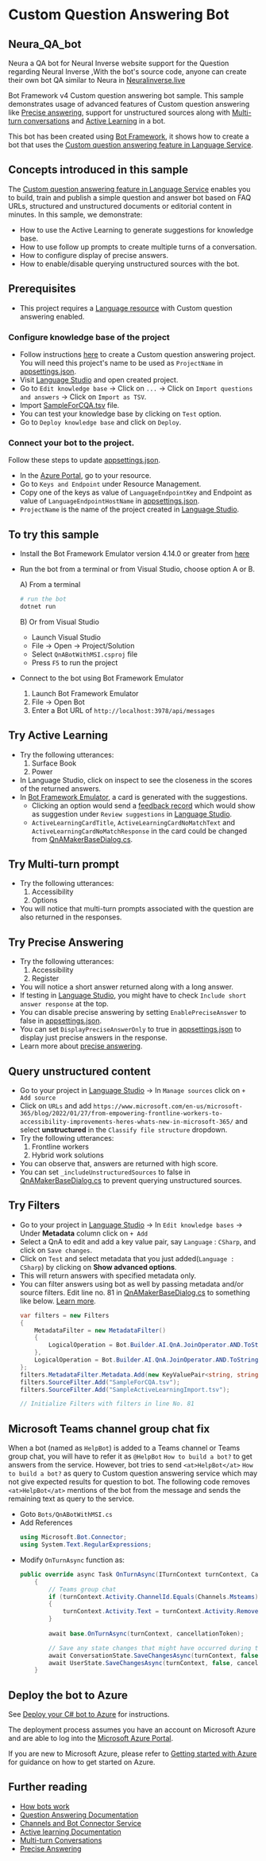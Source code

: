 # Custom Question Answering Bot
## Neura_QA_bot

Neura a QA bot for Neural Inverse website support for the Question regarding Neural Inverse ,With the bot's source code, anyone can create their own bot QA similar to Neura in [Neuralinverse.live](https://neuralinverse.live) 

Bot Framework v4 Custom question answering bot sample. This sample demonstrates usage of advanced features of Custom question answering like [Precise answering][PA], support for unstructured sources along with [Multi-turn conversations][MT] and [Active Learning][AL] in a bot.

This bot has been created using [Bot Framework][BF], it shows how to create a bot that uses the [Custom question answering feature in Language Service][LS].

## Concepts introduced in this sample
The [Custom question answering feature in Language Service][LS] enables you to build, train and publish a simple question and answer bot based on FAQ URLs, structured and unstructured documents or editorial content in minutes. In this sample, we demonstrate:
- How to use the Active Learning to generate suggestions for knowledge base.
- How to use follow up prompts to create multiple turns of a conversation.
- How to configure display of precise answers.
- How to enable/disable querying unstructured sources with the bot.

## Prerequisites
- This project requires a [Language resource](https://aka.ms/create-language-resource) with Custom question answering enabled.

### Configure knowledge base of the project
- Follow instructions [here][Quickstart] to create a Custom question answering project. You will need this project's name to be used as `ProjectName` in [appsettings.json](appsettings.json).
- Visit [Language Studio][LS] and open created project.
- Go to `Edit knowledge base` -> Click on `...` -> Click on `Import questions and answers` -> Click on `Import as TSV`.
- Import [SampleForCQA.tsv](CognitiveModels/SampleForCQA.tsv) file.
- You can test your knowledge base by clicking on `Test` option.
- Go to `Deploy knowledge base` and click on `Deploy`.

### Connect your bot to the project.
Follow these steps to update [appsettings.json](appsettings.json).
- In the [Azure Portal][Azure], go to your resource.
- Go to `Keys and Endpoint` under Resource Management.
- Copy one of the keys as value of `LanguageEndpointKey` and Endpoint as value of `LanguageEndpointHostName` in [appsettings.json](appsettings.json).
- `ProjectName` is the name of the project created in [Language Studio][LS].

## To try this sample

- Install the Bot Framework Emulator version 4.14.0 or greater from [here][BFE]
- Run the bot from a terminal or from Visual Studio, choose option A or B.

  A) From a terminal

  ```bash
  # run the bot
  dotnet run
  ```

  B) Or from Visual Studio
  - Launch Visual Studio
  - File -> Open -> Project/Solution
  - Select `QnABotWithMSI.csproj` file
  - Press `F5` to run the project
- Connect to the bot using Bot Framework Emulator
  1) Launch Bot Framework Emulator
  2) File -> Open Bot
  3) Enter a Bot URL of `http://localhost:3978/api/messages`

## Try Active Learning
- Try the following utterances:
  1) Surface Book
  2) Power
- In Language Studio, click on inspect to see the closeness in the scores of the returned answers.
- In [Bot Framework Emulator][BFE], a card is generated with the suggestions.
  - Clicking an option would send a [feedback record](https://docs.microsoft.com/en-us/rest/api/cognitiveservices/questionanswering/question-answering-projects/add-feedback) which would show as suggestion under `Review suggestions` in [Language Studio][LS].
  - `ActiveLearningCardTitle`, `ActiveLearningCardNoMatchText` and `ActiveLearningCardNoMatchResponse` in the card could be changed from [QnAMakerBaseDialog.cs](Dialogs/QnAMakerBaseDialog.cs).

## Try Multi-turn prompt
- Try the following utterances:
  1) Accessibility
  2) Options
- You will notice that multi-turn prompts associated with the question are also returned in the responses.

## Try Precise Answering
- Try the following utterances:
  1) Accessibility
  2) Register
- You will notice a short answer returned along with a long answer.
- If testing in [Language Studio][LS], you might have to check `Include short answer response` at the top.
- You can disable precise answering by setting `EnablePreciseAnswer` to false in [appsettings.json](appsettings.json).
- You can set `DisplayPreciseAnswerOnly` to true in [appsettings.json](appsettings.json) to display just precise answers in the response.
- Learn more about [precise answering][PA].

## Query unstructured content
- Go to your project in [Language Studio][LS] -> In `Manage sources` click on `+ Add source`
- Click on `URLs` and add `https://www.microsoft.com/en-us/microsoft-365/blog/2022/01/27/from-empowering-frontline-workers-to-accessibility-improvements-heres-whats-new-in-microsoft-365/` and select **unstructured** in the `Classify file structure` dropdown.
- Try the following utterances:
  1) Frontline workers
  2) Hybrid work solutions
- You can observe that, answers are returned with high score.
- You can set `_includeUnstructuredSources` to false in [QnAMakerBaseDialog.cs](Dialogs/QnAMakerBaseDialog.cs) to prevent querying unstructured sources.

## Try Filters
- Go to your project in [Language Studio][LS] -> In `Edit knowledge bases` -> Under **Metadata** column click on `+ Add`
- Select a QnA to edit and add a key value pair, say `Language` : `CSharp`, and click on `Save changes`.
- Click on `Test` and select metadata that you just added(`Language : CSharp`) by clicking on **Show advanced options**.
- This will return answers with specified metadata only.
- You can filter answers using bot as well by passing metadata and/or source filters. Edit line no. 81 in [QnAMakerBaseDialog.cs](Dialogs/QnAMakerBaseDialog.cs) to something like below. [Learn more](https://docs.microsoft.com/en-us/rest/api/cognitiveservices/questionanswering/question-answering/get-answers#queryfilters).
    ```csharp
    var filters = new Filters
    {
        MetadataFilter = new MetadataFilter()
        {
            LogicalOperation = Bot.Builder.AI.QnA.JoinOperator.AND.ToString()
        },
        LogicalOperation = Bot.Builder.AI.QnA.JoinOperator.AND.ToString()
    };
    filters.MetadataFilter.Metadata.Add(new KeyValuePair<string, string>("Language", "CSharp"));
    filters.SourceFilter.Add("SampleForCQA.tsv");
    filters.SourceFilter.Add("SampleActiveLearningImport.tsv");
    
    // Initialize Filters with filters in line No. 81
    ```    

## Microsoft Teams channel group chat fix
When a bot (named as `HelpBot`) is added to a Teams channel or Teams group chat, you will have to refer it as `@HelpBot` `How to build a bot?` to get answers from the service.
However, bot tries to send `<at>HelpBot</at>` `How to build a bot?` as query to Custom question answering service which may not give expected results for question to bot. The following code removes `<at>HelpBot</at>` mentions of the bot from the message and sends the remaining text as query to the service.
- Goto `Bots/QnABotWithMSI.cs`
- Add References
    ```csharp
    using Microsoft.Bot.Connector;
    using System.Text.RegularExpressions;
    ```
- Modify `OnTurnAsync` function as:
    ```csharp
    public override async Task OnTurnAsync(ITurnContext turnContext, CancellationToken cancellationToken = default)
        {
            // Teams group chat
            if (turnContext.Activity.ChannelId.Equals(Channels.Msteams))
            {
                turnContext.Activity.Text = turnContext.Activity.RemoveRecipientMention();
            }
            
            await base.OnTurnAsync(turnContext, cancellationToken);

            // Save any state changes that might have occurred during the turn.
            await ConversationState.SaveChangesAsync(turnContext, false, cancellationToken);
            await UserState.SaveChangesAsync(turnContext, false, cancellationToken);
        }
    ```

## Deploy the bot to Azure
See [Deploy your C# bot to Azure][50] for instructions.

The deployment process assumes you have an account on Microsoft Azure and are able to log into the [Microsoft Azure Portal][Azure].

If you are new to Microsoft Azure, please refer to [Getting started with Azure][70] for guidance on how to get started on Azure.

## Further reading
- [How bots work][90]
- [Question Answering Documentation](https://docs.microsoft.com/en-us/azure/cognitive-services/language-service/question-answering/overview)
- [Channels and Bot Connector Service](https://docs.microsoft.com/en-us/azure/bot-service/bot-concepts?view=azure-bot-service-4.0)
- [Active learning Documentation][AL]
- [Multi-turn Conversations][MT]
- [Precise Answering][PA]

[50]: https://docs.microsoft.com/en-us/azure/bot-service/bot-builder-howto-deploy-azure?view=azure-bot-service-4.0
[70]: https://azure.microsoft.com/get-started/
[90]: https://docs.microsoft.com/en-us/azure/bot-service/bot-builder-basics?view=azure-bot-service-4.0
[100]: https://docs.microsoft.com/en-us/azure/bot-service/bot-service-overview-introduction?view=azure-bot-service-4.0
[110]: https://docs.microsoft.com/en-us/azure/bot-service/?view=azure-bot-service-4.0
[140]: https://portal.azure.com

[LS]: https://language.cognitive.azure.com/
[MT]: https://docs.microsoft.com/en-us/azure/cognitive-services/language-service/question-answering/tutorials/guided-conversations
[AL]: https://docs.microsoft.com/en-us/azure/cognitive-services/language-service/question-answering/tutorials/active-learning
[PA]: https://docs.microsoft.com/en-us/azure/cognitive-services/language-service/question-answering/concepts/precise-answering
[BF]: https://dev.botframework.com/
[Quickstart]: https://docs.microsoft.com/en-us/azure/cognitive-services/language-service/question-answering/quickstart/sdk
[Azure]: https://portal.azure.com/
[BFE]: https://github.com/Microsoft/BotFramework-Emulator/releases
